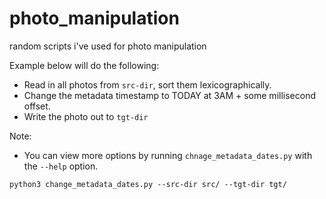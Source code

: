# photo_manipulation
random scripts i've used for photo manipulation

Example below will do the following: 
*  Read in all photos from `src-dir`, sort them lexicographically.
*  Change the metadata timestamp to TODAY at 3AM + some millisecond offset.
*  Write the photo out to `tgt-dir`

Note:
*  You can view more options by running `chnage_metadata_dates.py` with the `--help` option.

```
python3 change_metadata_dates.py --src-dir src/ --tgt-dir tgt/
```
